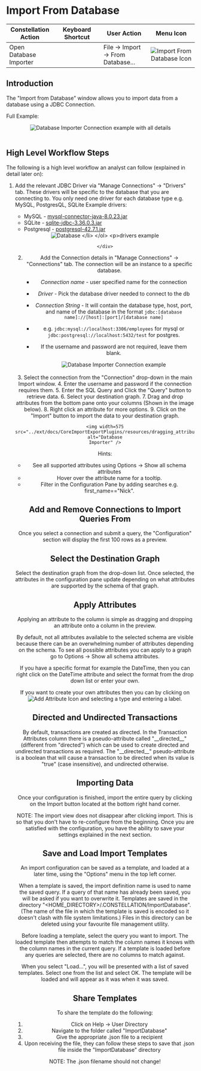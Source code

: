 # Import From Database

<table class="table table-striped">
<colgroup>
<col style="width: 25%" />
<col style="width: 25%" />
<col style="width: 25%" />
<col style="width: 25%" />
</colgroup>
<thead>
<tr class="header">
<th>Constellation Action</th>
<th>Keyboard Shortcut</th>
<th>User Action</th>
<th style="text-align: center;">Menu Icon</th>
</tr>
</thead>
<tbody>
<tr class="odd">
<td>Open Database Importer</td>
<td></td>
<td>File -&gt; Import -&gt; From Database...</td>
<td style="text-align: center;"><img src="../ext/docs/CoreImportExportPlugins/resources/jdbc_import.png" alt="Import From Database Icon" /></td>
</tr>
</tbody>
</table>

## Introduction

The "Import from Database" window allows you to import data from a
database using a JDBC Connection.

Full Example:
<div style="text-align: center">
    <img src="../ext/docs/CoreImportExportPlugins/resources/ImportDatabaseFullExample.png" alt="Database Importer Connection
    example with all details" />
</div>
<br/>



## High Level Workflow Steps

The following is a high level workflow an analyst can follow (explained
in detail later on):

1.  Add the relevant JDBC Driver via "Manage Connections" -&gt; "Drivers"
    tab. These drivers will be specific to the database that you are
    connecting to. You only need one driver for each database type e.g.
    MySQL, PostgresQL, SQLite Example drivers:

    -   MySQL -
        [mysql-connector-java-8.0.23.jar](https://repo1.maven.org/maven2/mysql/mysql-connector-java/8.0.23/mysql-connector-java-8.0.23.jar)
    -   SQLite -
        [sqlite-jdbc-3.36.0.3.jar](https://repo1.maven.org/maven2/org/xerial/sqlite-jdbc/3.36.0.3/sqlite-jdbc-3.36.0.3.jar)
    -   Postgresql -
        [postgresql-42.7.1.jar](https://repo1.maven.org/maven2/org/postgresql/postgresql/42.7.1/postgresql-42.7.1.jar)

    <div style="text-align: center">
        <img src="../ext/docs/CoreImportExportPlugins/resources/DBDriversExample.png" alt="Database
drivers example" />

    </div>

2.  Add the Connection details in "Manage Connections" -&gt; "Connections"
    tab. The connection will be an instance to a specific database.

    -   *Connection name* - user specified name for the connection
    -   *Driver* - Pick the database driver needed to connect to the db
    -   *Connection String* - It will contain the database type, host, port,
        and name of the database in the format `jdbc:[database
        name]://[host]:[port]/[database name]`
    -   e.g. `jdbc:mysql://localhost:3306/employees` for mysql or
        `jdbc:postgresql://localhost:5432/test` for postgres.
    -   If the username and password are not required, leave them blank.

        <img src="../ext/docs/CoreImportExportPlugins/resources/DBConnections.png" alt="Database Importer Connection example" />
<br />
3.  Select the connection from the "Connection" drop-down in the main
    Import window.
4.  Enter the username and password if the connection requires them.
5.  Enter the SQL Query and Click the "Query" button to retrieve data.
6.  Select your destination graph.
7.  Drag and drop attributes from the bottom pane onto your columns (Shown in the image below).
8.  Right click an attribute for more options.
9.  Click on the "Import" button to import the data to your destination
    graph.

    <img width=575 src="../ext/docs/CoreImportExportPlugins/resources/dragging_attributes_jdbc_import.png" alt="Database
    Importer" />

Hints:

-   See all supported attributes using Options -> Show all schema
    attributes
-   Hover over the attribute name for a tooltip.
-   Filter in the Configuration Pane by adding searches e.g. first_name=="Nick".


## Add and Remove Connections to Import Queries From

Once you select a connection and submit a query, the "Configuration"
section will display the first 100 rows as a preview.

## Select the Destination Graph

Select the destination graph from the drop-down list. Once selected, the
attributes in the configuration pane update depending on what attributes
are supported by the schema of that graph.

## Apply Attributes

Applying an attribute to the column is simple as dragging and dropping
an attribute onto a column in the preview.

By default, not all attributes available to the selected schema are
visible because there can be an overwhelming number of attributes
depending on the schema. To see all possible attributes you can apply to
a graph go to Options -> Show all schema attributes.

If you have a specific format for example the DateTime, then you can
right click on the DateTime attribute and select the format from the
drop down list or enter your own.

If you want to create your own attributes then you can by clicking on
<img src="../ext/docs/CoreImportExportPlugins/resources/plus_black.png" alt="Add Attribute Icon"/> and selecting a type and
entering a label.

## Directed and Undirected Transactions

By default, transactions are created as directed. In the Transaction
Attributes column there is a pseudo-attribute called "\_\_directed\_\_"
(different from "directed") which can be used to create directed and
undirected transactions as required. The "\_\_directed\_\_"
pseudo-attribute is a boolean that will cause a transaction to be
directed when its value is "true" (case insensitive), and undirected
otherwise.

## Importing Data

Once your configuration is finished, import the entire query by clicking
on the Import button located at the bottom right hand corner.

NOTE: The import view does not disappear after clicking import. This is
so that you don't have to re-configure from the beginning. Once you are
satisfied with the configuration, you have the ability to save your
settings explained in the next section.

## Save and Load Import Templates

An import configuration can be saved as a template, and loaded at a
later time, using the "Options" menu in the top left corner.

When a template is saved, the import definition name is used to name the
saved query. If a query of that name has already been saved, you will be
asked if you want to overwrite it. Templates are saved in the directory
"&lt;HOME_DIRECTORY&gt;/.CONSTELLATION/ImportDatabase". (The name of the file in
which the template is saved is encoded so it doesn't clash with file
system limitations.) Files in this directory can be deleted using your
favourite file management utility.

Before loading a template, select the query you want to import. The
loaded template then attempts to match the column names it knows with
the column names in the current query. If a template is loaded before
any queries are selected, there are no columns to match against.

When you select "Load...", you will be presented with a list of saved
templates. Select one from the list and select OK. The template will be
loaded and will appear as it was when it was saved.

## Share Templates

To share the template do the following:

1.  Click on Help -> User Directory
2.  Navigate to the folder called "ImportDatabase"
3.  Give the appropriate .json file to a recipient
4.  Upon receiving the file, they can follow these steps to save that
    .json file inside the "ImportDatabase" directory

NOTE: The .json filename should not change!
